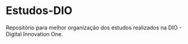 # Estudos-DIO
Repositório para melhor organização dos estudos realizados na DIO - Digital Innovation One. 
